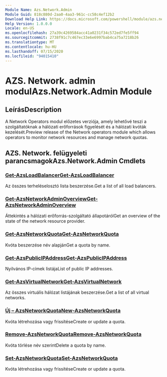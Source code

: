 ```yaml
---
Module Name: Azs.Network.Admin
Module Guid: 818c880d-2aa0-4aa3-961c-cc58c4ef12b2
Download Help Link: https://docs.microsoft.com/powershell/module/azs.network.admin
Help Version: 1.0.0.0
Locale: en-US
ms.openlocfilehash: 27a39c4269584acc41a0231f34c572ed7fe5ff94
ms.sourcegitcommit: 2738f91c7c467ec33e6e6997bab4ca75a7218b26
ms.translationtype: MT
ms.contentlocale: hu-HU
ms.lasthandoff: 07/15/2020
ms.locfileid: "94015410"
---
```

# <span data-ttu-id="03f39-101">AZS. Network. admin modul</span><span class="sxs-lookup"><span data-stu-id="03f39-101">Azs.Network.Admin Module</span></span>
## <span data-ttu-id="03f39-102">Leírás</span><span class="sxs-lookup"><span data-stu-id="03f39-102">Description</span></span>
<span data-ttu-id="03f39-103">A Network Operators modul előzetes verziója, amely lehetővé teszi a szolgáltatóknak a hálózati erőforrások figyelését és a hálózati kvóták kezelését.</span><span class="sxs-lookup"><span data-stu-id="03f39-103">Preview release of the Network operators module which allows operators to monitor network resources and manage network quotas.</span></span>

## <span data-ttu-id="03f39-104">AZS. Network. felügyeleti parancsmagok</span><span class="sxs-lookup"><span data-stu-id="03f39-104">Azs.Network.Admin Cmdlets</span></span>
### [<span data-ttu-id="03f39-105">Get-AzsLoadBalancer</span><span class="sxs-lookup"><span data-stu-id="03f39-105">Get-AzsLoadBalancer</span></span>](Get-AzsLoadBalancer.md)
<span data-ttu-id="03f39-106">Az összes terheléselosztó lista beszerzése.</span><span class="sxs-lookup"><span data-stu-id="03f39-106">Get a list of all load balancers.</span></span>

### [<span data-ttu-id="03f39-107">Get-AzsNetworkAdminOverview</span><span class="sxs-lookup"><span data-stu-id="03f39-107">Get-AzsNetworkAdminOverview</span></span>](Get-AzsNetworkAdminOverview.md)
<span data-ttu-id="03f39-108">Áttekintés a hálózati erőforrás-szolgáltató állapotáról</span><span class="sxs-lookup"><span data-stu-id="03f39-108">Get an overview of the state of the network resource provider.</span></span>

### [<span data-ttu-id="03f39-109">Get-AzsNetworkQuota</span><span class="sxs-lookup"><span data-stu-id="03f39-109">Get-AzsNetworkQuota</span></span>](Get-AzsNetworkQuota.md)
<span data-ttu-id="03f39-110">Kvóta beszerzése név alapján</span><span class="sxs-lookup"><span data-stu-id="03f39-110">Get a quota by name.</span></span>

### [<span data-ttu-id="03f39-111">Get-AzsPublicIPAddress</span><span class="sxs-lookup"><span data-stu-id="03f39-111">Get-AzsPublicIPAddress</span></span>](Get-AzsPublicIPAddress.md)
<span data-ttu-id="03f39-112">Nyilvános IP-címek listája</span><span class="sxs-lookup"><span data-stu-id="03f39-112">List of public IP addresses.</span></span>

### [<span data-ttu-id="03f39-113">Get-AzsVirtualNetwork</span><span class="sxs-lookup"><span data-stu-id="03f39-113">Get-AzsVirtualNetwork</span></span>](Get-AzsVirtualNetwork.md)
<span data-ttu-id="03f39-114">Az összes virtuális hálózat listájának beszerzése.</span><span class="sxs-lookup"><span data-stu-id="03f39-114">Get a list of all virtual networks.</span></span>

### [<span data-ttu-id="03f39-115">Új – AzsNetworkQuota</span><span class="sxs-lookup"><span data-stu-id="03f39-115">New-AzsNetworkQuota</span></span>](New-AzsNetworkQuota.md)
<span data-ttu-id="03f39-116">Kvóta létrehozása vagy frissítése</span><span class="sxs-lookup"><span data-stu-id="03f39-116">Create or update a quota.</span></span>

### [<span data-ttu-id="03f39-117">Remove-AzsNetworkQuota</span><span class="sxs-lookup"><span data-stu-id="03f39-117">Remove-AzsNetworkQuota</span></span>](Remove-AzsNetworkQuota.md)
<span data-ttu-id="03f39-118">Kvóta törlése név szerint</span><span class="sxs-lookup"><span data-stu-id="03f39-118">Delete a quota by name.</span></span>

### [<span data-ttu-id="03f39-119">Set-AzsNetworkQuota</span><span class="sxs-lookup"><span data-stu-id="03f39-119">Set-AzsNetworkQuota</span></span>](Set-AzsNetworkQuota.md)
<span data-ttu-id="03f39-120">Kvóta létrehozása vagy frissítése</span><span class="sxs-lookup"><span data-stu-id="03f39-120">Create or update a quota.</span></span>


